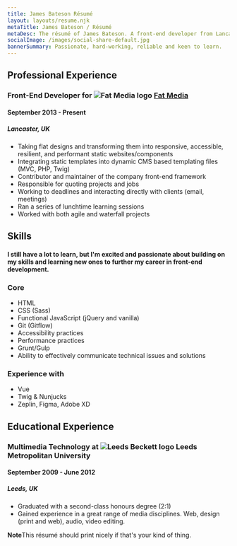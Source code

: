 ```yaml
---
title: James Bateson Résumé
layout: layouts/resume.njk
metaTitle: James Bateson / Résumé
metaDesc: The résumé of James Bateson. A front-end developer from Lancaster.
socialImage: /images/social-share-default.jpg
bannerSummary: Passionate, hard-working, reliable and keen to learn.
---
```

## Professional Experience

### Front-End Developer for ![Fat Media logo](/images/avatars/twitter/34f7590a-90.webp) [Fat Media](https://www.fatmedia.co.uk/)

#### September 2013 - Present

##### Lancaster, UK

* Taking flat designs and transforming them into responsive, accessible, resilient, and performant static websites/components
* Integrating static templates into dynamic CMS based templating files (MVC, PHP, Twig)
* Contributor and maintainer of the company front-end framework
* Responsible for quoting projects and jobs
* Working to deadlines and interacting directly with clients (email, meetings)
* Ran a series of lunchtime learning sessions
* Worked with both agile and waterfall projects

## Skills

#### I still have a lot to learn, but I'm excited and passionate about building on my skills and learning new ones to further my career in front-end development.

### Core

* HTML
* CSS (Sass)
* Functional JavaScript (jQuery and vanilla)
* Git (Gitflow)
* Accessibility practices
* Performance practices
* Grunt/Gulp
* Ability to effectively communicate technical issues and solutions

### Experience with

* Vue
* Twig & Nunjucks
* Zeplin, Figma, Adobe XD

## Educational Experience

### Multimedia Technology at ![Leeds Beckett logo](/images/avatars/twitter/b5feb6c-90.webp) Leeds Metropolitan University

#### September 2009 - June 2012

##### Leeds, UK

* Graduated with a second-class honours degree (2:1)
* Gained experience in a great range of media disciplines. Web, design (print and web), audio, video editing.

<p class="post-note post-note--resume"><strong>Note</strong>This résumé should print nicely if that's your kind of thing.</p>
